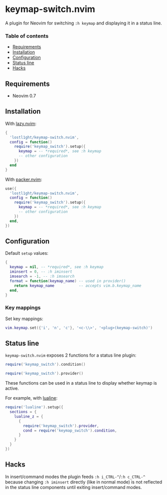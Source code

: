 # keymap-switch.nvim

A plugin for Neovim for switching `:h keymap` and displaying it in a status line.

### Table of contents

- [Requirements](#requirements)
- [Installation](#installation)
- [Configuration](#configuration)
- [Status line](#status-line)
- [Hacks](#hacks)

## Requirements

- Neovim 0.7

## Installation

With [lazy.nvim](https://github.com/folke/lazy.nvim):

```lua
{
  'lostl1ght/keymap-switch.nvim',
  config = function()
    require('keymap_switch').setup({
      keymap = -- *required*, see :h keymap
      -- other configuration
    })
  end
}
```

With [packer.nvim](https://github.com/wbthomason/packer.nvim):

```lua
use({
  'lostl1ght/keymap-switch.nvim',
  config = function()
    require('keymap_switch').setup({
      keymap = -- *required*, see :h keymap
      -- other configuration
    })
  end,
})
```

## Configuration

Default `setup` values:

```lua
{
  keymap = nil, -- *required*, see :h keymap
  iminsert = 0, -- :h iminsert
  imsearch = -1, -- :h imsearch
  format = function(keymap_name) -- used in provider()
    return keymap_name           -- accepts vim.b.keymap_name
  end,
}
```
### Key mappings

Set key mappings:

```lua
vim.keymap.set({'i', 'n', 'c'}, '<c-\\>', '<plug>(keymap-switch)')
```

## Status line

`keymap-switch.nvim` exposes 2 functions for a status line plugin:

```lua
require('keymap_switch').condition()
```

```lua
require('keymap_switch').provider()
```

These functions can be used in a status line to display whether keymap is active.

For example, with [lualine](https://github.com/nvim-lualine/lualine.nvim):

```lua
require('lualine').setup({
  sections = {
    lualine_z = {
      {
        require('keymap_switch').provider,
        cond = require('keymap_switch').condition,
      }
    }
  }
})
```

## Hacks

In insert/command modes the plugin feeds `:h i_CTRL-^`/`:h c_CTRL-^`
because changing `:h iminsert` directly (like in normal mode)
is not reflected in the status line components until exiting
insert/command modes.

